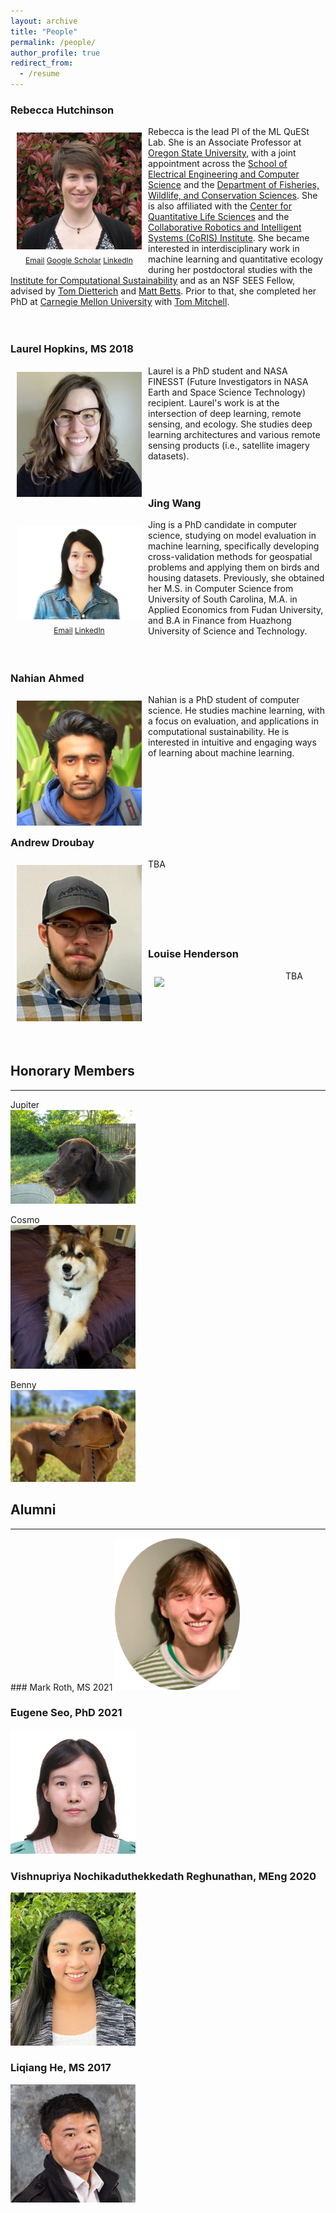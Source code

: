```yaml
---
layout: archive
title: "People"
permalink: /people/
author_profile: true
redirect_from:
  - /resume
---
```

  
### Rebecca Hutchinson
<div style="float: left; text-align: center; font-size:12px">
<img style="float: left; padding: 10px 10px 10px 10px;" src="../images/profiles/HutchinsonPhoto.jpg" width=200>
<p><a href="mailto:rah@oregonstate.edu">Email</a> <a href="https://scholar.google.com/citations?user=1pnbx9QAAAAJ&hl=en">Google Scholar</a>
<a href="https://www.linkedin.com/in/rebecca-hutchinson-56567753/">LinkedIn</a></p>
</div>
<div style="text-align: left">
Rebecca is the lead PI of the ML QuESt Lab. 
She is an Associate Professor at <a href="https://oregonstate.edu">Oregon State University</a>, with a joint appointment across the <a href="https://engineering.oregonstate.edu/EECS">School of Electrical Engineering and Computer Science</a> and the <a href="https://fwcs.oregonstate.edu/">Department of Fisheries, Wildlife, and Conservation Sciences</a>. 
She is also affiliated with the <a href="https://cqls.oregonstate.edu/">Center for Quantitative Life Sciences</a> and the <a href="https://engineering.oregonstate.edu/CoRIS">Collaborative Robotics and Intelligent Systems (CoRIS) Institute</a>. 
She became interested in interdisciplinary work in machine learning and quantitative ecology during her postdoctoral studies with the <a href="https://computational-sustainability.cis.cornell.edu/">Institute for Computational Sustainability</a> and as an NSF SEES Fellow, advised by <a href="https://web.engr.oregonstate.edu/~tgd/">Tom Dietterich</a> and <a href="https://flel.forestry.oregonstate.edu/">Matt Betts</a>. 
Prior to that, she completed her PhD at <a href="https://csd.cmu.edu/">Carnegie Mellon University</a> with <a href="http://www.cs.cmu.edu/~tom/">Tom Mitchell</a>.
</div>  
<br><br>

### Laurel Hopkins, MS 2018
<div style="text-align: left">
<img style="float: left; padding: 10px 10px 10px 10px;" src="../images/profiles/laurel.png" width="200">
Laurel is a PhD student and NASA FINESST (Future Investigators in NASA Earth and Space Science Technology) recipient. Laurel's work is at the intersection of deep learning, remote sensing, and ecology. She studies deep learning architectures and various remote sensing products (i.e., satellite imagery datasets).
</div>
<br><br>


### Jing Wang
<div style="float: left; text-align: center; font-size:12px">
<img style="float: left; padding: 10px 10px 10px 10px;" src="../images/profiles/wangjing.jpg" width=200>
<p><a href="mailto:wangji9@oregonstate.edu">Email</a> 
<a href="https://www.linkedin.com/in/jingw29/">LinkedIn</a></p>
</div>
<div style="text-align: left">
Jing is a PhD candidate in computer science, studying on model evaluation in machine learning, specifically developing cross-validation methods for geospatial problems and applying them on birds and housing datasets. Previously, she obtained her M.S. in Computer Science from University of South Carolina, M.A. in Applied Economics from Fudan University, and B.A in Finance from Huazhong University of Science and Technology. 
</div>
<br><br>


### Nahian Ahmed
<div style="text-align: left">
<img style="float: left; padding: 10px 10px 10px 10px;" src="../images/profiles/nahian.jpeg" width="200">
Nahian is a PhD student of computer science. He studies machine learning, with a focus on evaluation, and applications in computational sustainability. He is interested in intuitive and engaging ways of learning about machine learning.
</div>
<br><br>
<br><br>
<br><br>


### Andrew Droubay
<div style="text-align: left">
<img style="float: left; padding: 10px 10px 10px 10px;" src="../images/profiles/andrew.png" width="200">
TBA
</div>
<br><br>
<br><br>
<br><br>


### Louise Henderson
<div style="text-align: left">
<img style="float: left; padding: 10px 10px 10px 10px;" src="../images/bio-photo.jpg" width="200">
TBA
</div>
<br><br>
<br><br>
<br><br>


## Honorary Members
<hr>
Jupiter<br>
<img src="../images/profiles/jupiter.png" width="200"> 

Cosmo<br>
<img src="../images/profiles/Cosmo.jpg" width="200">

Benny<br>
<img src="../images/profiles/Benny.jpg" width="200">


## Alumni
<hr>
### Mark Roth, MS 2021
<img src="../images/profiles/MR.png" width="200">

### Eugene Seo, PhD 2021
<img src="../images/profiles/ES.png" width="200">

### Vishnupriya Nochikaduthekkedath Reghunathan, MEng 2020
<img src="../images/profiles/VNR.png" width="200">

### Liqiang He, MS 2017
<img src="../images/profiles/LHe.png" width="200">

